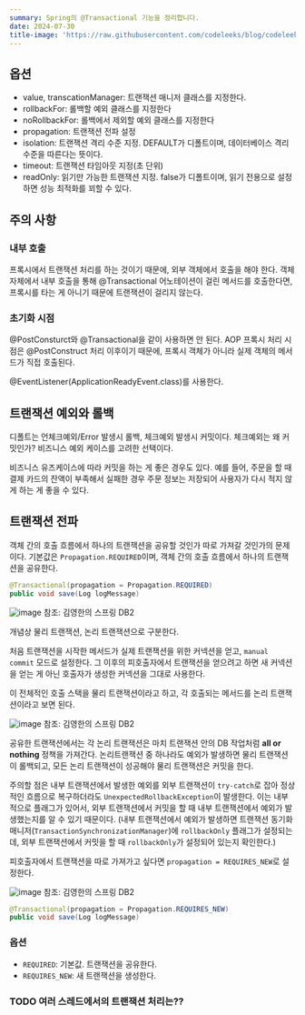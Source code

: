 ```yaml
---
summary: Spring의 @Transactional 기능을 정리합니다.
date: 2024-07-30
title-image: 'https://raw.githubusercontent.com/codeleeks/blog/codeleeks-images/springboot/%40Transactional%20%EC%99%84%EB%B2%BD%20%EC%A0%95%EB%A6%AC/title.png'
---
```



## 옵션

- value, transcationManager: 트랜잭션 매니저 클래스를 지정한다.
- rollbackFor: 롤백할 예외 클래스를 지정한다
- noRollbackFor: 롤백에서 제외할 예외 클래스를 지정한다
- propagation: 트랜잭션 전파 설정
- isolation: 트랜잭션 격리 수준 지정. DEFAULT가 디폴트이며, 데이터베이스 격리 수준을 따른다는 뜻이다.
- timeout: 트랜잭션 타임아웃 지정(초 단위)
- readOnly: 읽기만 가능한 트랜잭션 지정. false가 디폴트이며, 읽기 전용으로 설정하면 성능 최적화를 꾀할 수 있다.

## 주의 사항

### 내부 호출
프록시에서 트랜잭션 처리를 하는 것이기 때문에, 외부 객체에서 호출을 해야 한다.
객체 자체에서 내부 호출을 통해 @Transactional 어노테이션이 걸린 메서드를 호출한다면,
프록시를 타는 게 아니기 때문에 트랜잭션이 걸리지 않는다.

### 초기화 시점
@PostConsturct와 @Transactional을 같이 사용하면 안 된다.
AOP 프록시 처리 시점은 @PostConstruct 처리 이후이기 때문에, 프록시 객체가 아니라 실제 객체의 메서드가 직접 호출된다.

@EventListener(ApplicationReadyEvent.class)를 사용한다.


## 트랜잭션 예외와 롤백
디폴트는 언체크예외/Error 발생시 롤백, 체크예외 발생시 커밋이다.
체크예외는 왜 커밋인가?
비즈니스 예외 케이스를 고려한 선택이다.

비즈니스 유즈케이스에 따라 커밋을 하는 게 좋은 경우도 있다.
예를 들어, 주문을 할 때 결제 카드의 잔액이 부족해서 실패한 경우 주문 정보는 저장되어 사용자가 다시 적지 않게 하는 게 좋을 수 있다.


## 트랜잭션 전파
객체 간의 호출 흐름에서 하나의 트랜잭션을 공유할 것인가 따로 가져갈 것인가의 문제이다.
기본값은 `Propagation.REQUIRED`이며, 객체 간의 호출 흐름에서 하나의 트랜잭션을 공유한다.

```java
@Transactional(propagation = Propagation.REQUIRED)
public void save(Log logMessage)
```

![image](https://github.com/codeleeks/blog/assets/166087781/71fe8d46-6c99-41e1-b8ad-6cbabdeac6aa)
참조: 김영한의 스프링 DB2

개념상 물리 트랜잭션, 논리 트랜잭션으로 구분한다.

처음 트랜잭션을 시작한 메서드가 실제 트랜잭션을 위한 커넥션을 얻고, `manual commit` 모드로 설정한다.
그 이후의 피호출자에서 트랜잭션을 얻으려고 하면 새 커넥션을 얻는 게 아닌 호출자가 생성한 커넥션을 그대로 사용한다.

이 전체적인 호출 스택을 물리 트랜잭션이라고 하고, 각 호출되는 메서드를 논리 트랜잭션이라고 보면 된다.

![image](https://github.com/codeleeks/blog/assets/166087781/c88a18f0-6ffc-4b84-8462-ad4e3072f5fb)
참조: 김영한의 스프링 DB2

공유한 트랜잭션에서는 각 논리 트랜잭션은 마치 트랜잭션 안의 DB 작업처럼 **all or nothing** 정책을 가져간다.
논리트랜잭션 중 하나라도 예외가 발생하면 물리 트랜잭션이 롤백되고, 모든 논리 트랜잭션이 성공해야 물리 트랜잭션은 커밋을 한다.

주의할 점은 내부 트랜잭션에서 발생한 예외를 외부 트랜잭션이 `try-catch`로 잡아 정상적인 흐름으로 복구하더라도 `UnexpectedRollbackException`이 발생한다.
이는 내부적으로 플래그가 있어서, 외부 트랜잭션에서 커밋을 할 때 내부 트랜잭션에서 예외가 발생했는지를 알 수 있기 때문이다. 
(내부 트랜잭션에서 예외가 발생하면 트랜잭션 동기화 매니저(`TransactionSynchronizationManager`)에 `rollbackOnly` 플래그가 설정되는데, 외부 트랜잭션에서 커밋을 할 때 `rollbackOnly`가 설정되어 있는지 확인한다.)

피호출자에서 트랜잭션을 따로 가져가고 싶다면 `propagation = REQUIRES_NEW`로 설정한다.

![image](https://github.com/codeleeks/blog/assets/166087781/80dca50b-5f55-4602-bc63-40f2eac27fe7)
참조: 김영한의 스프링 DB2

```java
@Transactional(propagation = Propagation.REQUIRES_NEW)
public void save(Log logMessage)
```

### 옵션
- `REQUIRED`: 기본값. 트랜잭션을 공유한다.
- `REQUIRES_NEW`: 새 트랜잭션을 생성한다.

### TODO 여러 스레드에서의 트랜잭션 처리는??
